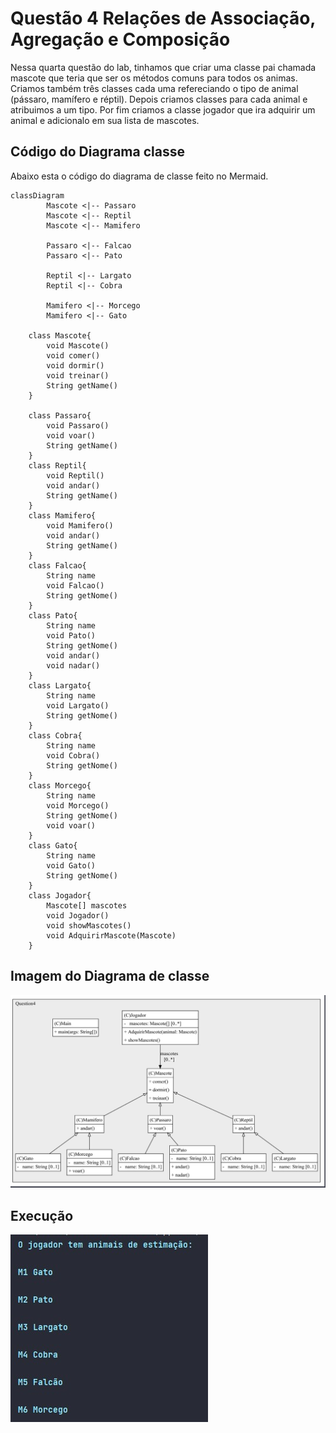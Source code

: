 
# Questão 4 Relações de Associação, Agregação e Composição

Nessa quarta questão do lab, tinhamos que criar uma classe pai chamada mascote que teria que ser os métodos comuns para todos os animas. Criamos também três classes cada uma refereciando o tipo de animal (pássaro, mamífero e réptil). Depois criamos classes para cada animal e atribuimos a um tipo. Por fim criamos a classe jogador que ira adquirir um animal e adicionalo em sua lista de mascotes.


## Código do Diagrama classe

Abaixo esta o código do diagrama de classe feito no Mermaid.

    classDiagram
            Mascote <|-- Passaro
            Mascote <|-- Reptil
            Mascote <|-- Mamifero
        
            Passaro <|-- Falcao
            Passaro <|-- Pato
        
            Reptil <|-- Largato
            Reptil <|-- Cobra
        
            Mamifero <|-- Morcego
            Mamifero <|-- Gato
        
        class Mascote{
            void Mascote()
            void comer()
            void dormir()
            void treinar()
            String getName()
        }
        
        class Passaro{
            void Passaro()
            void voar()
            String getName()
        }
        class Reptil{
            void Reptil()
            void andar()
            String getName()
        }
        class Mamifero{
            void Mamifero()
            void andar()
            String getName()
        }
        class Falcao{
            String name
            void Falcao()
            String getNome()
        }
        class Pato{
            String name
            void Pato()
            String getNome()
            void andar()
            void nadar()
        }
        class Largato{
            String name
            void Largato()
            String getNome()
        }
        class Cobra{
            String name
            void Cobra()
            String getNome()
        }
        class Morcego{
            String name
            void Morcego()
            String getNome()
            void voar()
        }
        class Gato{
            String name
            void Gato()
            String getNome()
        }
        class Jogador{
            Mascote[] mascotes
            void Jogador()
            void showMascotes()
            void AdquirirMascote(Mascote)
        }
## Imagem do Diagrama de classe
![Diagrama](https://github.com/Danilo505/LabWeek2/blob/main/src/Question4/Imagens/DiagramaDeClasse.jpeg)

## Execução

![Execução](https://github.com/Danilo505/LabWeek2/blob/main/src/Question4/Imagens/Execucao.jpeg)
